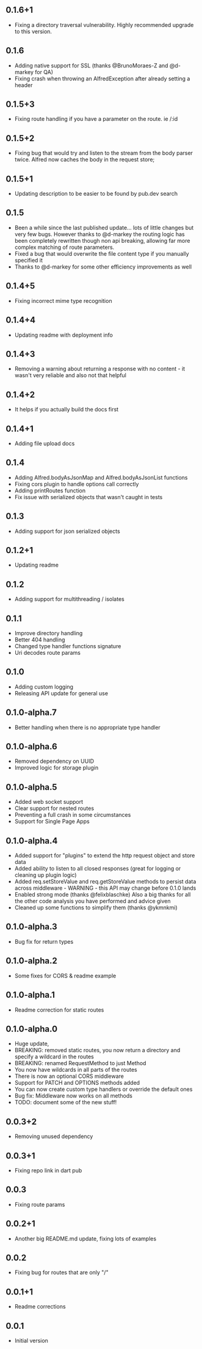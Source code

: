 ## 0.1.6+1

- Fixing a directory traversal vulnerability. Highly recommended upgrade to this version.

## 0.1.6

- Adding native support for SSL (thanks @BrunoMoraes-Z and @d-markey for QA)
- Fixing crash when throwing an AlfredException after already setting a header

## 0.1.5+3

- Fixing route handling if you have a parameter on the route. ie /:id

## 0.1.5+2

- Fixing bug that would try and listen to the stream from the body parser twice. Alfred now caches the body in the request store;

## 0.1.5+1

- Updating description to be easier to be found by pub.dev search

## 0.1.5

- Been a while since the last published update... lots of little changes but very few bugs. However thanks to @d-markey the routing logic has been completely rewritten though non api breaking, allowing far more complex matching of route parameters.
- Fixed a bug that would overwrite the file content type if you manually specified it
- Thanks to @d-markey for some other efficiency improvements as well

## 0.1.4+5

- Fixing incorrect mime type recognition 

## 0.1.4+4

- Updating readme with deployment info

## 0.1.4+3

- Removing a warning about returning a response with no content - it wasn't very reliable and also not that helpful

## 0.1.4+2

- It helps if you actually build the docs first

## 0.1.4+1

- Adding file upload docs

## 0.1.4

- Adding Alfred.bodyAsJsonMap and Alfred.bodyAsJsonList functions
- Fixing cors plugin to handle options call correctly
- Adding printRoutes function
- Fix issue with serialized objects that wasn't caught in tests

## 0.1.3

- Adding support for json serialized objects

## 0.1.2+1

- Updating readme

## 0.1.2

- Adding support for multithreading / isolates

## 0.1.1

- Improve directory handling
- Better 404 handling
- Changed type handler functions signature
- Uri decodes route params

## 0.1.0

- Adding custom logging
- Releasing API update for general use

## 0.1.0-alpha.7

- Better handling when there is no appropriate type handler

## 0.1.0-alpha.6

- Removed dependency on UUID
- Improved logic for storage plugin

## 0.1.0-alpha.5

- Added web socket support
- Clear support for nested routes
- Preventing a full crash in some circumstances
- Support for Single Page Apps

## 0.1.0-alpha.4

- Added support for "plugins" to extend the http request object and store data
- Added ability to listen to all closed responses (great for logging or cleaning up plugin logic)
- Added req.setStoreValue and req.getStoreValue methods to persist data across middleware - WARNING - this API may change before 0.1.0 lands
- Enabled strong mode (thanks @felixblaschke) Also a big thanks for all the other code analysis you have performed and advice given
- Cleaned up some functions to simplify them (thanks @ykmnkmi)

## 0.1.0-alpha.3

- Bug fix for return types

## 0.1.0-alpha.2

- Some fixes for CORS & readme example

## 0.1.0-alpha.1

- Readme correction for static routes

## 0.1.0-alpha.0

- Huge update, 
- BREAKING: removed static routes, you now return a directory and specify a wildcard in the routes
- BREAKING: renamed RequestMethod to just Method
- You now have wildcards in all parts of the routes
- There is now an optional CORS middleware
- Support for PATCH and OPTIONS methods added
- You can now create custom type handlers or override the default ones
- Bug fix: Middleware now works on all methods
- TODO: document some of the new stuff!

## 0.0.3+2

- Removing unused dependency

## 0.0.3+1

- Fixing repo link in dart pub

## 0.0.3

- Fixing route params

## 0.0.2+1

- Another big README.md update, fixing lots of examples

## 0.0.2

- Fixing bug for routes that are only "/"

## 0.0.1+1

- Readme corrections

## 0.0.1

- Initial version
